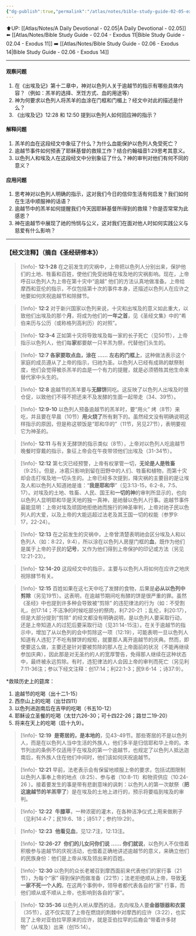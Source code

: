 ```yaml
---
{"dg-publish":true,"permalink":"/atlas/notes/bible-study-guide-02-05-exodus-12/"}
---
```


⬆️UP: [[Atlas/Notes/A Daily Devotional - 02.05\|A Daily Devotional - 02.05]]
⬅️ [[Atlas/Notes/Bible Study Guide - 02.04 - Exodus 11\|Bible Study Guide - 02.04 - Exodus 11]]
➡️ [[Atlas/Notes/Bible Study Guide - 02.06 - Exodus 14\|Bible Study Guide - 02.06 - Exodus 14]] 

---
#### 观察问题 
1. 在《出埃及记》第十二章中，神对以色列人关于逾越节的指示有哪些具体内容？（例如：羔羊的选择、烹饪方式、血的用途等）  
2. 神为何要求以色列人将羔羊的血涂在门框和门楣上？经文中对此的描述是什么？  
3. 《出埃及记》12:28 和 12:50 提到以色列人如何回应神的指示？  

#### 解释问题  
1. 羔羊的血在这段经文中象征了什么？为什么血能保护以色列人免受死亡？  
2. 逾越节事件如何预表了耶稣基督的救赎工作？结合约翰福音1:29思考其意义。  
3. 以色列人和埃及人在这段经文中分别象征了什么？神的审判对他们有何不同的意义？  

#### 应用问题  
1. 思考神对以色列人明确的指示，这对我们今日的信仰生活有何启发？我们如何在生活中顺服神的话语？  
2. 逾越节中的羔羊如何提醒我们今天因耶稣基督所得到的救赎？你是否常常为此感恩？  
3. 神在逾越节中展现了祂的怜悯与公义，这对我们在面对他人时如何实践公义与慈爱有什么影响？

---
### 【经文注释】（摘自《圣经研修本》）

> [!info]- **12:1-28**
> 在之前发生的灾祸中，上帝把以色列人分别出来，保护他们的土地、牲畜和百姓，使他们免受祂降在埃及地的灾祸影响。现在，上帝呼召以色列人为上帝在第十灾中“逾越” 他们的方法认真地做准备。上帝给摩西和亚伦的指示，不仅包括第十次的事件本身，还描述以色列人在应许之地要如何庆祝逾越节和除酵节。

> [!info]- **12:2**
> 对于新兴国家以色列来说，十灾和出埃及的意义如此重大，以致他们出埃及的那个**月**，将成为他们的**一年之首**，见《圣经文集》中的“希伯来历与公历（或称格列高利历）的对照”。

> [!info]- **12:3-4**
> 正如第十灾将导致埃及每一家的长子死亡（见50节），上帝指示以色列人，他们每**家**都要献一只羊羔为祭，代替他们头生的。

> [!info]- **12:7** 
> **各家要取点血，涂在** **……** **左右的门框上**，这种做法表示这个家庭的成员遵从了上帝的指示，归祂为圣。以色列人已经有成熟的献祭制度，他们会觉得被杀羔羊的血是一个有力的提醒，就是必须牺牲其他生命来替代家中头生的。

> [!info]- **12:8**
> 逾越节的羔羊要与**无酵饼**同吃。这反映了以色列人出埃及时很仓促，以致他们不得不把还来不及发酵的生面一起带走（34、39节）。

> [!info]- **12:9-10**
> 以色列人预备逾越节的羔羊时，要“用火” 烤（8节）来吃，并且要在早晨（10节）**用火烧了**所有剩下的。虽然经文没有明确说明这样指示的原因，但是称这顿饭是“耶和华的”（11节，另见27节），表明要视它为神圣的。

> [!info]- **12:11**
> 与有关无酵饼的指示类似（8节），上帝对以色列人吃逾越节晚餐时穿戴的指示，象征上帝会在午夜带领他们出埃及（31-34节）。

> [!info]- **12:12**
> 第七灾已经预警，上帝有权掌管一切，**无论是人是牲畜**（9:25）。但是，冰雹只影响到留在田野中的人们、牲畜和植物，而第十灾却会击打埃及地一切头生的。上帝已经多次提到，降灾祸的主要目的是让埃及人和以色列人知道祂是谁：“**我是耶和华**”（见3:13-15，6:2-8，7:5、17）。对埃及的土地、牲畜、人民、国王和**一切的神**的审判所显示的，也向以色列人显明耶和华是天地的独一真神，是祂替以色列人行事。逾越节事件最能显明：上帝对埃及顽固地拒绝祂而施行的神圣审判，上帝对祂子民以色列人的大爱，以及上帝的大能远超过法老及其王国一切的权能（参罗9: 17，22-24）。

> [!info]- **12:13**
> 在之前发生的灾祸中，上帝曾清楚表明祂会区分埃及人和以色列人（如：8:22，9:4），所以涂在以色列人房屋门框的**血**，既作为他们是属于上帝的子民的**记号**，又作为他们得到上帝保护的印记或方法（另见12:21-23）。

> [!info]- **12:14-20**
> 这段经文中的指示，主要与以色列人将如何在应许之地庆祝除酵节有关。

> [!info]- **12:15**
> 百姓如果在这七天中吃了发酵的食物，后果是**必从以色列中剪除**（另见19节）。这表明，在逾越节期间吃有酵的饼是很严重的罪。虽然《圣经》中也提到许多种会导致被“剪除” 的违犯律法的行为（如：不受割礼，创17:14；不洁净的时候吃部分的祭肉，利7:20-21 ；乱伦，利20:17），但是大部分提到“剪除” 的经文都没有明确说明，是以色列人要采取行动，还是上帝知道人的过犯后要采取行动（见31:14-15注）。在关于逾越节的指示中，增加了从以色列的会中剪除这一项（12:19），可能表明一旦以色列人知道有人违犯了不吃有酵饼的规矩，就要那人离开逾越节的庆典。然而，即使要这么做，主要还是针对要被剪除的那人在上帝面前的状况（不能再继续参加庆典），因此那是对无圣约的人的宽厚警告，免得那人继续在这种状态中，最终被永远剪除。有时，违犯律法的人会因上帝的审判而死亡（另见利7:11-36注；参以下经文注释：创17:14；利22:1-3；民9:6-14 ；诗37:9）。

*救赎历史上的筵席：
1. 逾越节的吃喝（出十二1-15）
2. 西奈山上的吃喝（出廿四11）
3. 以色列进迦南后在吉甲的吃喝（书五10-12）
4. 耶稣设立圣餐的吃喝（太廿六26-30；可十四22-26；路廿二19-20）
5. 将来在天上的吃喝（启十九9）。

> [!info]- **12:19** 
> **是寄居的，是本地的**，见43-49节。那些寄居的不是以色列人，而是在以色列人当中生活的外族人，他们多半是归信耶和华上帝的。本节列出的条例不仅适用于在埃及的第一个逾越节，也规定了以色列人抵达迦南后，有外族人住在他们中间时，他们该如何庆祝逾越节。

> [!info]- **12:21**
> 早前，法老表示会有保留地顺服上帝的要求，包括试图限制以色列人事奉上帝的地点（8:25）、参与者（10:8-11）和物资供应（10:24-26 ）。接着要发生的事是带有悲剧意味的讽刺：以色列人的第一次献祭（**把这逾越节的羊羔宰了**）是在埃及的土地上进行的，预示将要临到埃及的审判。

> [!info]- **12:22** 
> **牛膝草**，一种浓密的灌木，在各种洁净仪式上用来做刷子（见利14:4-7；民19:6、18；诗51:7；参约19:29）。

> [!info]- **12:23** 
> **他看见血**，见12:7注，12:13注。

> [!info]- **12:26-27** 
> **你们的儿女问你们说** **……** **你们就说**，以色列人不仅借着积极参与逾越节的庆祝活动，也借着正确地讲述逾越节的意义，来确立他们的民族身份：他们是上帝从埃及领出来的百姓。

> [!info]- **12:30**
> 以色列的众长老被召到摩西面前来代表他们的家行事（21节），为每个“家” 得到保护而做准备（22节）；法老拒绝顺从上帝，导致**无一家不死一个人的**。在这两个事例中，领导者都代表各自的“家” 行事，而他们顺从或不顺从上帝，也影响到各自的“家”。

> [!info]- **12:35-36**
> 以色列人听从摩西的话，去向埃及人要**金器银器和衣裳**（35节），这不仅实现了上帝在燃烧的荆棘中对摩西的应许（3:22），也实现了上帝对亚伯拉罕原来的应许，就是亚伯拉罕的后裔会“带着许多财物”（从埃及）出来（创15:14）。